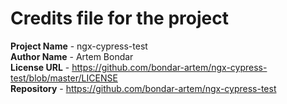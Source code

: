 # Credits file for the project

**Project Name** - ngx-cypress-test \
**Author Name** - Artem Bondar \
**License URL** - https://github.com/bondar-artem/ngx-cypress-test/blob/master/LICENSE \
**Repository** - https://github.com/bondar-artem/ngx-cypress-test  

